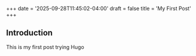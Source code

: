 +++
date = '2025-09-28T11:45:02-04:00'
draft = false
title = 'My First Post'
+++

## Introduction

This is my first post trying Hugo


